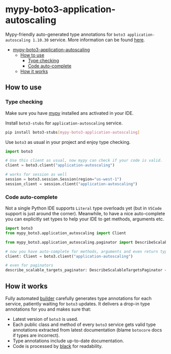 # mypy-boto3-application-autoscaling

Mypy-friendly auto-generated type annotations for `boto3 application-autoscaling 1.10.30` service.
More information can be found [here](https://github.com/vemel/mypy_boto3).

- [mypy-boto3-application-autoscaling](#mypy-boto3-application-autoscaling)
  - [How to use](#how-to-use)
    - [Type checking](#type-checking)
    - [Code auto-complete](#code-auto-complete)
  - [How it works](#how-it-works)

## How to use

### Type checking

Make sure you have [mypy](https://github.com/python/mypy) installed ans activated in your IDE.

Install `boto3-stubs` for `application-autoscaling` service.

```bash
pip install boto3-stubs[mypy-boto3-application-autoscaling]
```

Use `boto3` as usual in your project and enjoy type checking.

```python
import boto3

# Use this client as usual, now mypy can check if your code is valid.
client = boto3.client("application-autoscaling")

# works for session as well
session = boto3.session.Session(region="us-west-1")
session_client = session.client("application-autoscaling")

```

### Code auto-complete

Not a single Python IDE supports `Literal` type overloads yet (but in `VSCode` support is just around the corner).
Meanwhile, to have a nice auto-complete you can explicitly set types to help your IDE to get methods, arguments etc.

```python
import boto3
from mypy_boto3.application_autoscaling import Client

from mypy_boto3.application_autoscaling.paginator import DescribeScalableTargetsPaginator

# now you have auto-complete for methods, arguments and even return types
client: Client = boto3.client("application-autoscaling")

# even for paginators
describe_scalable_targets_paginator: DescribeScalableTargetsPaginator = client.get_paginator("describe_scalable_targets")
```

## How it works

Fully automated [builder](https://github.com/vemel/mypy_boto3) carefully generates
type annotations for each service, patiently waiting for `boto3` updates. It delivers
a drop-in type annotations for you and makes sure that:

- Latest version of `boto3` is used.
- Each public class and method of every `boto3` service gets valid type annotations
  extracted from latest documentation (blame `botocore` docs if types are incorrect).
- Type annotations include up-to-date documentation.
- Code is processed by [black](https://github.com/psf/black) for readability.